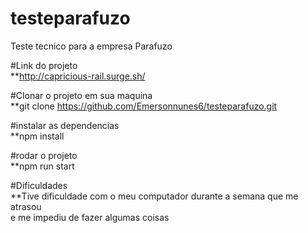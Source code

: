 # testeparafuzo<br>
Teste tecnico para a empresa Parafuzo

#Link do projeto<br>
**http://capricious-rail.surge.sh/

#Clonar o projeto em sua maquina<br>
**git clone https://github.com/Emersonnunes6/testeparafuzo.git

#instalar as dependencias<br>
**npm install

#rodar o projeto<br> 
**npm run start

#Dificuldades<br> 
**Tive dificuldade com o meu computador durante a semana que me atrasou<br>
e me impediu de fazer algumas coisas
